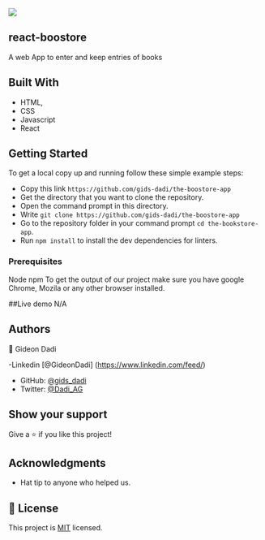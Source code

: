 ![](https://img.shields.io/badge/Microverse-blueviolet)

## react-boostore

A web App to enter and keep entries of books

## Built With

- HTML,
- CSS
- Javascript
- React

## Getting Started

To get a local copy up and running follow these simple example steps:

- Copy this link `https://github.com/gids-dadi/the-boostore-app`
- Get the directory that you want to clone the repository.
- Open the command prompt in this directory.
- Write `git clone https://github.com/gids-dadi/the-boostore-app`
- Go to the repository folder in your command prompt `cd the-bookstore-app`.
- Run `npm install` to install the dev dependencies for linters.

### Prerequisites

Node
npm
To get the output of our project make sure you have google Chrome, Mozila or any other browser installed.

##Live demo
N/A

## Authors

👤 Gideon Dadi

-Linkedin [@GideonDadi] (https://www.linkedin.com/feed/)

- GitHub: [@gids_dadi](https://github.com/gids-dadi)
- Twitter: [@Dadi_AG](https://twitter.com/Dadi_AG)

## Show your support

Give a ⭐️ if you like this project!

## Acknowledgments

- Hat tip to anyone who helped us.

## 📝 License

This project is [MIT](./MIT.md) licensed.
